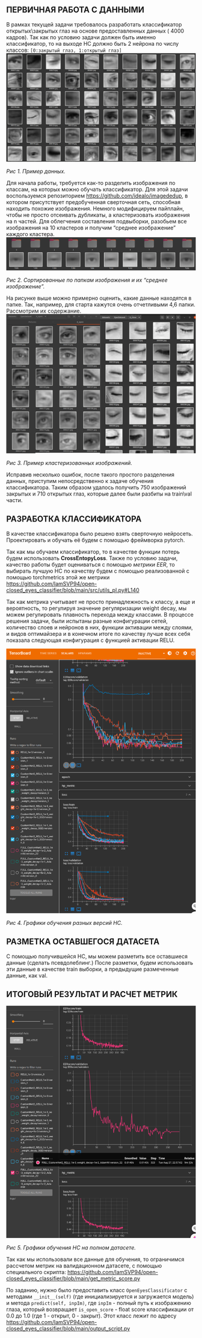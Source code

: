## ПЕРВИЧНАЯ РАБОТА С ДАННЫМИ

В рамках текущей задачи требовалось разработать классификатор открытых\закрытых глаз на основе предоставленных данных (
4000 кадров). Так как по условию задачи должен быть именно классификатор, то на выходе НС должно быть 2 нейрона по числу
классов: `[0:закрытый глаз, 1:открытый глаз]`
![Пример данных](data/report/img1.png)

*Рис 1. Пример данных.*

Для начала работы, требуется как-то разделить изображения по классам, на которых можно обучать классификатор. Для этой
задачи воспользуемся репозиторием https://github.com/idealo/imagededup, в котором присутствует предобученная сверточная
сеть, способная находить похожие изображения.
Немного модифицируем пайплайн, чтобы не просто отсеивать дубликаты, а кластеризовать изображения на n частей. Для
облегчения составления подвыборки, разобьем все изображения на 10 кластеров и получим “среднее изображение” каждого
кластера.
![Сортированные по папкам изображения и их “среднее изображение”](data/report/img2.png)

*Рис 2. Сортированные по папкам изображения и их “среднее изображение”.*

На рисунке выше можно примерно оценить, какие данные находятся в папке. Так, например, для старта кажутся очень
отчетливыми 4,6 папки. Рассмотрим их содержание.
![Пример кластеризованных изображений](data/report/img3.png)

*Рис 3. Пример кластеризованных изображений.*

Исправив несколько ошибок, после такого простого разделения данных, приступим непосредственно к задаче обучения
классификатора. Таким образом удалось получить 750 изображений закрытых и 710 открытых глаз, которые далее были разбиты
на train\val части.

## РАЗРАБОТКА КЛАССИФИКАТОРА

В качестве классификатора было решено взять сверточную нейросеть. Проектировать и обучать её будем с помощью фреймворка
pytorch.

Так как мы обучаем классификатор, то в качестве функции потерь будем использовать **CrossEntopyLoss**. Также по условию
задачи, качество работы будет оцениваться с помощью *метрики EER*, то выбирать лучшую НС по качеству будем с помощью
реализованной с помощью torchmetrics этой же
метрики https://github.com/IamSVP94/open-closed_eyes_classifier/blob/main/src/utils_pl.py#L140

Так как метрика учитывает не просто принадлежность к классу, а еще и вероятность, то регулируя значение регуляризации
weight decay, мы можем регулировать плавность перехода между классами. В процессе решения задачи, были испытаны разные
конфигурации сетей, количество слоев и нейронов в них, функции активации между слоями, и видов оптимайзера и в конечном
итоге по качеству лучше всех себя показала следующая конфигурация с функцией активации RELU.

![Графики обучения разных версий НС](data/report/img4.png)

*Рис 4. Графики обучения разных версий НС.*

## РАЗМЕТКА ОСТАВШЕГОСЯ ДАТАСЕТА

С помощью получившейся НС, мы можем разметить все оставшиеся данные (сделать псевдолеблинг.) После разметки, будем
использовать эти данные в качестве train выборки, а предыдущие размеченные данные, как val.

## ИТОГОВЫЙ РЕЗУЛЬТАТ И РАСЧЕТ МЕТРИК

![Графики обучения НС на полном датасете](data/report/img5.png)

*Рис 5. Графики обучения НС на полном датасете.*

Так как мы использовали все данные для обучения, то ограничимся рассчетом метрик на валидационном датасете, с помощью
специального скрипта: https://github.com/IamSVP94/open-closed_eyes_classifier/blob/main/get_metric_score.py

По заданию, нужно было предоставить класс `OpenEyesClassificator` c методами `__init__(self)` (где инициализируется и
загружается модель) и метода `predict(self, inpIm)`, где `inpIm` - полный путь к изображению глаза, который возвращает
`is_open_score` - float score классификации от 0.0 до 1.0 (где 1 - открыт, 0 - закрыт). Этот класс лежит по
адресу https://github.com/IamSVP94/open-closed_eyes_classifier/blob/main/output_script.py 